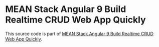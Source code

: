 # MEAN Stack Angular 9 Build Realtime CRUD Web App Quickly

This source code is part of [MEAN Stack Angular 9 Build Realtime CRUD Web App Quickly]().

